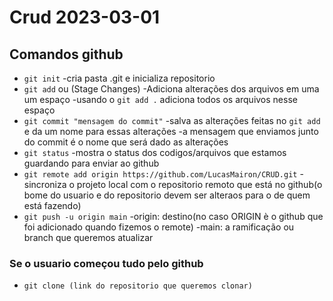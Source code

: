 # Crud 2023-03-01

## Comandos github
- `git init`
    -cria pasta .git e inicializa repositorio
- `git add` ou (Stage Changes)
    -Adiciona alterações dos arquivos em uma um espaço
    -usando o `git add .` adiciona todos os arquivos nesse espaço
- `git commit "mensagem do commit"`
    -salva as alterações feitas no `git add` e da um nome para essas alterações
        -a mensagem que enviamos junto do commit é o nome que será dado as alterações
- `git status`
    -mostra o status dos codigos/arquivos que estamos guardando para enviar ao github
- `git remote add origin https://github.com/LucasMairon/CRUD.git`
    -sincroniza o projeto local com o repositorio remoto que está no github(o bome do usuario e do repositorio devem ser alteraos para o de quem está fazendo)
- `git push -u origin main`
    -origin: destino(no caso ORIGIN è o github que foi adicionado quando fizemos o remote)
    -main: a ramificação ou branch que queremos atualizar

### Se o usuario começou tudo pelo github
- `git clone (link do repositorio que queremos clonar)`
    
